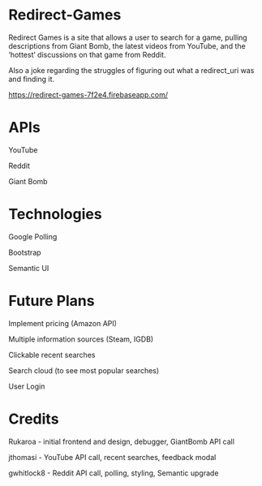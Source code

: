 # Redirect-Games

Redirect Games is a site that allows a user to search for a game, pulling descriptions from Giant Bomb, the latest videos from YouTube, and the ‘hottest’ discussions on that game from Reddit.

Also a joke regarding the struggles of figuring out what a redirect_uri was and finding it.

https://redirect-games-7f2e4.firebaseapp.com/

# APIs
YouTube

Reddit

Giant Bomb

# Technologies

Google Polling

Bootstrap

Semantic UI

# Future Plans

Implement pricing (Amazon API)

Multiple information sources (Steam, IGDB)

Clickable recent searches

Search cloud (to see most popular searches)

User Login

# Credits
Rukaroa - initial frontend and design, debugger, GiantBomb API call

jthomasi - YouTube API call, recent searches, feedback modal

gwhitlock8 - Reddit API call, polling, styling, Semantic upgrade
